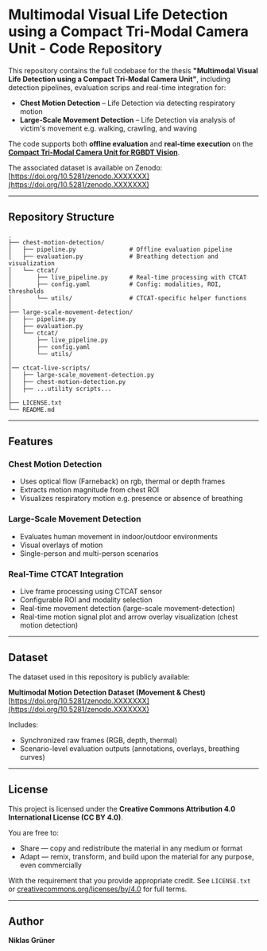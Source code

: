 # Multimodal Visual Life Detection using a Compact Tri-Modal Camera Unit - Code Repository

This repository contains the full codebase for the thesis **"Multimodal Visual Life Detection using a Compact Tri-Modal Camera Unit"**, including detection pipelines, evaluation scrips and real-time integration for:

- **Chest Motion Detection** – Life Detection via detecting respiratory motion   
- **Large-Scale Movement Detection** – Life Detection via analysis of victim's movement e.g. walking, crawling, and waving

The code supports both **offline evaluation** and **real-time execution** on the **[Compact Tri-Modal Camera Unit for RGBDT Vision](https://dl.acm.org/doi/fullHtml/10.1145/3523111.3523116)**.

The associated dataset is available on Zenodo:  
[https://doi.org/10.5281/zenodo.XXXXXXX](https://doi.org/10.5281/zenodo.XXXXXXX)

---

## Repository Structure

```
.
├── chest-motion-detection/
│   ├── pipeline.py               # Offline evaluation pipeline
│   ├── evaluation.py             # Breathing detection and visualization
│   └── ctcat/
│       ├── live_pipeline.py      # Real-time processing with CTCAT
│       ├── config.yaml           # Config: modalities, ROI, thresholds
│       └── utils/                # CTCAT-specific helper functions
│
├── large-scale-movement-detection/
│   ├── pipeline.py
│   ├── evaluation.py
│   └── ctcat/
│       ├── live_pipeline.py
│       ├── config.yaml
│       └── utils/
│
│── ctcat-live-scripts/
│   ├── large-scale_movement-detection.py
│   ├── chest-motion-detection.py
│   ├── ...utility scripts...
│
├── LICENSE.txt
└── README.md
```

---

## Features

### Chest Motion Detection
- Uses optical flow (Farneback) on rgb, thermal or depth frames
- Extracts motion magnitude from chest ROI
- Visualizes respiratory motion e.g. presence or absence of breathing

### Large-Scale Movement Detection
- Evaluates human movement in indoor/outdoor environments
- Visual overlays of motion 
- Single-person and multi-person scenarios

### Real-Time CTCAT Integration
- Live frame processing using CTCAT sensor
- Configurable ROI and modality selection
- Real-time movement detection (large-scale movement-detection)
- Real-time motion signal plot and arrow overlay visualization (chest motion detection)

---

## Dataset

The dataset used in this repository is publicly available:

 **Multimodal Motion Detection Dataset (Movement & Chest)**  
 [https://doi.org/10.5281/zenodo.XXXXXXX](https://doi.org/10.5281/zenodo.XXXXXXX)

Includes:
- Synchronized raw frames (RGB, depth, thermal)
- Scenario-level evaluation outputs (annotations, overlays, breathing curves)

---

## License

This project is licensed under the **Creative Commons Attribution 4.0 International License (CC BY 4.0)**.

You are free to:
- Share — copy and redistribute the material in any medium or format
- Adapt — remix, transform, and build upon the material for any purpose, even commercially

With the requirement that you provide appropriate credit. See `LICENSE.txt` or [creativecommons.org/licenses/by/4.0](https://creativecommons.org/licenses/by/4.0/) for full terms.

---

## Author

**Niklas Grüner**  

